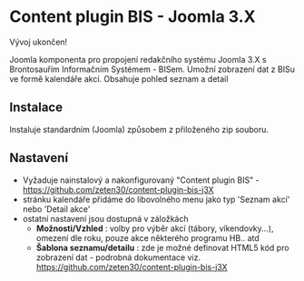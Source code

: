 Content plugin BIS - Joomla 3.X
===============================

Vývoj ukončen!

Joomla komponenta pro propojení redakčního systému Joomla 3.X s Brontosauřím Informačním Systémem - BISem. Umožní zobrazení dat z BISu ve formě kalendáře akcí. Obsahuje pohled seznam a detail


Instalace
---------
Instaluje standardním (Joomla) způsobem z přiloženého zip souboru.


Nastavení
---------
- Vyžaduje nainstalový a nakonfigurovaný "Content plugin BIS" - https://github.com/zeten30/content-plugin-bis-j3X
- stránku kalendáře přidáme do libovolného menu jako typ 'Seznam akcí' nebo 'Detail akce'
- ostatní nastavení jsou dostupná v záložkách
  - **Možnosti/Vzhled** : volby pro výběr akcí (tábory, víkendovky...), omezení dle roku, pouze akce některého programu HB.. atd
  - **Šablona seznamu/detailu** : zde je možné definovat HTML5 kód pro zobrazení dat - podrobná dokumentace viz. https://github.com/zeten30/content-plugin-bis-j3X
